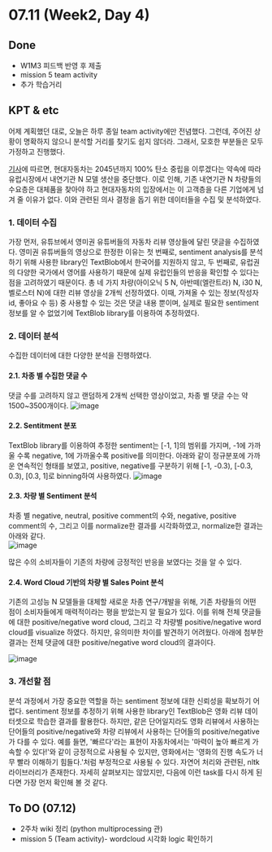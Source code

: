 # 07.11 (Week2, Day 4)

## Done
- W1M3 피드백 반영 후 제출
- mission 5 team activity
- 추가 학습거리 

## KPT & etc
어제 계획했던 대로, 오늘은 하루 종일 team activity에만 전념했다. 그런데, 주어진 상황이 명확하지 않으니 분석할 거리를 찾기도 쉽지 않더라. 그래서, 모호한 부분들은 모두 가정하고 진행했다.

[기사](https://www.gpkorea.com/news/articleView.html?idxno=111203#:~:text=%ED%95%B4%EC%99%B8%EC%9E%90%EB%8F%99%EC%B0%A8%EB%A7%A4%EC%B2%B4%20%EC%B9%B4%EC%8A%A4%EC%BF%B1,%EC%9D%B4%20%EC%A4%91%EB%8B%A8%EB%90%98%EC%97%88%EB%8B%A4%E2%80%9D%EA%B3%A0%20%EB%B0%9D%ED%98%94%EB%8B%A4)에 따르면, 현대자동차는 2045년까지 100% 탄소 중립을 이루겠다는 약속에 따라 유럽시장에서 내연기관 N 모델 생산을 중단했다. 이로 인해, 기존 내연기관 N 차량들의 수요층은 대체품을 찾아야 하고 현대자동차의 입장에서는 이 고객층을 다른 기업에게 넘겨 줄 이유가 없다. 이와 관련된 의사 결정을 돕기 위한 데이터들을 수집 및 분석하였다.

### 1. 데이터 수집
가장 먼저, 유튜브에서 영미권 유튜버들의 자동차 리뷰 영상들에 달린 댓글을 수집하였다. 영미권 유튜버들의 영상으로 한정한 이유는 첫 번째로, sentiment analysis를 분석하기 위해 사용한 library인 TextBlob에서 한국어를 지원하지 않고, 두 번째로, 유럽권의 다양한 국가에서 영어를 사용하기 때문에 실제 유럽인들의 반응을 확인할 수 있다는 점을 고려하였기 때문이다. 총 네 가지 차량(아이오닉 5 N, 아반떼(엘란트라) N, i30 N, 벨로스터 N)에 대한 리뷰 영상을 2개씩 선정하였다.
이때, 가져올 수 있는 정보(작성자 id, 좋아요 수 등) 중 사용할 수 있는 것은 댓글 내용 뿐이며, 실제로 필요한 sentiment 정보를 알 수 없었기에 TextBlob library를 이용하여 추정하였다. 

### 2. 데이터 분석
수집한 데이터에 대한 다양한 분석을 진행하였다. 
#### 2.1. 차종 별 수집한 댓글 수 
댓글 수를 고려하지 않고 랜덤하게 2개씩 선택한 영상이었고, 차종 별 댓글 수는 약 1500~3500개이다.
![image](https://github.com/99sphere/HMG_DataEngineering/assets/59161083/24fb0a0a-606b-41fc-a64a-8bd13cafc635)

#### 2.2. Sentitment 분포
TextBlob library를 이용하여 추정한 sentiment는 [-1, 1]의 범위를 가지며, -1에 가까울 수록 negative, 1에 가까울수록 positive를 의미한다. 아래와 같이 정규분포에 가까운 연속적인 형태를 보였고, positive, negative를 구분하기 위해 [-1, -0.3), [-0.3, 0.3), [0.3, 1]로 binning하여 사용하였다. 
![image](https://github.com/99sphere/HMG_DataEngineering/assets/59161083/e811177d-ff4d-454a-8861-c711a285a53d)

#### 2.3. 차량 별 Sentiment 분석
차종 별 negative, neutral, positive comment의 수와, negative, positive comment의 수, 그리고 이를 normalize한 결과를 시각화하였고, normalize한 결과는 아래와 같다.  
![image](https://github.com/99sphere/HMG_DataEngineering/assets/59161083/f9a0d5b0-8405-4c2a-9b6f-ba78be9cf122)

많은 수의 소비자들이 기존의 차량에 긍정적인 반응을 보였다는 것을 알 수 있다. 

#### 2.4. Word Cloud 기반의 차량 별 Sales Point 분석
기존의 고성능 N 모델들을 대체할 새로운 차종 연구/개발을 위해, 기존 차량들의 어떤 점이 소비자들에게 매력적이라는 평을 받았는지 알 필요가 있다. 이를 위해 전체 댓글들에 대한 positive/negative word cloud, 그리고 각 차량별 positive/negative word cloud를 visualize 하였다. 하지만, 유의미한 차이를 발견하기 어려웠다. 아래에 첨부한 결과는 전체 댓글에 대한 positive/negative word cloud의 결과이다.

![image](https://github.com/99sphere/HMG_DataEngineering/assets/59161083/ceb886c6-1a39-454d-9839-3811fa876011)

### 3. 개선할 점
분석 과정에서 가장 중요한 역할을 하는 sentiment 정보에 대한 신뢰성을 확보하기 어렵다. sentiment 정보를 추정하기 위해 사용한 library인 TextBlob은 영화 리뷰 데이터셋으로 학습한 결과를 활용한다. 하지만, 같은 단어일지라도 영화 리뷰에서 사용하는 단어들의 positive/negative와 차량 리뷰에서 사용하는 단어들의 positive/negative가 다를 수 있다. 예를 들면, '빠르다'라는 표현이 자동차에서는 '마력이 높아 빠르게 가속할 수 있다!'와 같이 긍정적으로 사용될 수 있지만, 영화에서는 '영화의 진행 속도가 너무 빨라 이해하기 힘들다.'처럼 부정적으로 사용될 수 있다. 
자연어 처리와 관련된, nltk 라이브러리가 존재한다. 자세히 살펴보지는 않았지만, 다음에 이런 task를 다시 하게 된다면 가장 먼저 확인해 볼 것 같다.

## To DO (07.12)
- 2주차 wiki 정리 (python multiprocessing 관)
- mission 5 (Team activity)- wordcloud 시각화 logic 확인하기